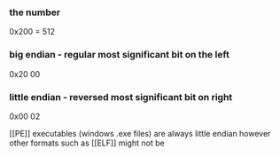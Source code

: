 ### the number
0x200 = 512
### big endian - regular most significant bit on the left
0x20 00

### little endian - reversed most significant bit on right
0x00 02

[[PE]] executables (windows .exe files) are always little endian however other formats such as [[ELF]] might not be